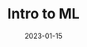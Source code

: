 ---
title: Intro to ML
summary: Graduate Teaching Assistant


# Talk start and end times.
#   End time can optionally be hidden by prefixing the line with `#`.
date: '2023-01-15'
date_end: '2023-5-31'
all_day: false

authors: []
tags: []


---